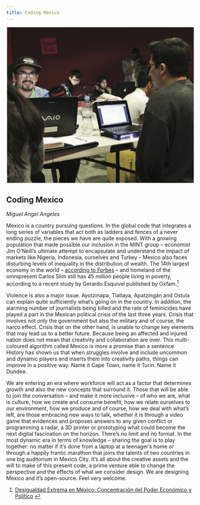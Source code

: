 ```yaml
---
title: Coding Mexico
---
```


![](images/03.jpg)

## Coding Mexico
*Miguel Angel Angeles*

Mexico is a country pursuing questions. In the global code that integrates a long series of variables that act both as ladders and fences of a never ending puzzle, the pieces we have are quite exposed. With a growing population that made possible our inclusion in the MINT group – economist Jim O’Neill’s ultimate attempt to encapsulate and understand the impact of markets like Nigeria, Indonesia, ourselves and Turkey – Mexico also faces disturbing levels of inequality in the distribution of wealth. The 14th largest economy in the world – <a href="http://tinyurl.com/pk2gq32">according to Forbes</a> – and homeland of the omnipresent Carlos Slim still has 45 million people living in poverty, according to a recent study by Gerardo Esquivel published by Oxfam.[<sup>1</sup>](#fn1)<a id="fnref1"/>

Violence is also a major issue. Ayotzinapa, Tlatlaya, Apatzingán and Ostula can explain quite sufficiently what’s going on in the country. In addition, the alarming number of journalists being killed and the rate of feminicides have played a part in the Mexican political crisis of the last three years. Crisis that involves not only the government but also the military and of course, the narco effect. Crisis that on the other hand, is unable to change key elements that may lead us to a better future. Because being an affected and injured nation does not mean that creativity and collaboration are over. This multi-coloured algorithm called Mexico is more a promise than a sentence. History has shown us that when struggles involve and include uncommon and dynamic players and inserts them into creativity paths, things can improve in a positive way. Name it Cape Town, name it Turin. Name it Dundee.

We are entering an era where workforce will act as a factor that determines growth and also the new concepts that surround it. Those that will be able to join the conversation – and make it more inclusive – of who we are, what is culture, how we create and consume benefit, how we relate ourselves to our environment, how we produce and of course, how we deal with what’s left, are those embracing new ways to talk, whether it is through a video game that evidences and proposes answers to any given conflict or programming a radar, a 3D printer or prototyping what could become the next digital fascination on the horizon. There’s no limit and no format. In the most dynamic era in terms of knowledge – sharing the goal is to play together: no matter if it’s done from a laptop at a teenager’s home or through a happily frantic marathon that joins the talents of two countries in one big auditorium in Mexico City. It’s all about the creative assets and the will to make of this present code, a prime venture able to change the perspective and the effects of what we consider design. We are designing Mexico and it’s open-source. Feel very welcome.

<ol>
<li id="fn1"><a href="http://tinyurl.com/nqv7jrc">Desigualdad Extrema en México: Concentración del Poder Económico y Político</a> <a href="#fnref1">↩</a></li>
</ol>
